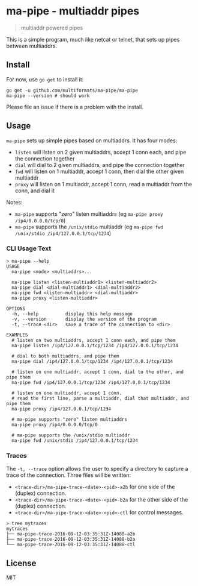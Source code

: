 # ma-pipe - multiaddr pipes

> multiaddr powered pipes

This is a simple program, much like netcat or telnet, that sets up pipes between multiaddrs.

## Install

For now, use `go get` to install it:

```
go get -u github.com/multiformats/ma-pipe/ma-pipe
ma-pipe --version # should work
```

Please file an issue if there is a problem with the install.

## Usage

`ma-pipe` sets up simple pipes based on multiaddrs. It has four modes:

- `listen` will listen on 2 given multiaddrs, accept 1 conn each, and pipe the connection together
- `dial` will dial to 2 given multiaddrs, and pipe the connection together
- `fwd` will listen on 1 multiaddr, accept 1 conn, then dial the other given multiaddr
- `proxy` will listen on 1 multiaddr, accept 1 conn, read a multiaddr from the conn, and dial it

Notes:

- `ma-pipe` supports "zero" listen multiaddrs (eg `ma-pipe proxy /ip4/0.0.0.0/tcp/0`)
- `ma-pipe` supports the `/unix/stdio` multiaddr (eg `ma-pipe fwd /unix/stdio /ip4/127.0.0.1/tcp/1234`)

### CLI Usage Text

```
> ma-pipe --help
USAGE
  ma-pipe <mode> <multiaddrs>...

  ma-pipe listen <listen-multiaddr1> <listen-multiaddr2>
  ma-pipe dial <dial-multiaddr1> <dial-multiaddr2>
  ma-pipe fwd <listen-multiaddr> <dial-multiaddr>
  ma-pipe proxy <listen-multiaddr>

OPTIONS
  -h, --help          display this help message
  -v, --version       display the version of the program
  -t, --trace <dir>   save a trace of the connection to <dir>

EXAMPLES
  # listen on two multiaddrs, accept 1 conn each, and pipe them
  ma-pipe listen /ip4/127.0.0.1/tcp/1234 /ip4/127.0.0.1/tcp/1234

  # dial to both multiaddrs, and pipe them
  ma-pipe dial /ip4/127.0.0.1/tcp/1234 /ip4/127.0.0.1/tcp/1234

  # listen on one multiaddr, accept 1 conn, dial to the other, and pipe them
  ma-pipe fwd /ip4/127.0.0.1/tcp/1234 /ip4/127.0.0.1/tcp/1234

  # listen on one multiaddr, accept 1 conn.
  # read the first line, parse a multiaddr, dial that multiaddr, and pipe them
  ma-pipe proxy /ip4/127.0.0.1/tcp/1234

  # ma-pipe supports "zero" listen multiaddrs
  ma-pipe proxy /ip4/0.0.0.0/tcp/0

  # ma-pipe supports the /unix/stdio multiaddr
  ma-pipe fwd /unix/stdio /ip4/127.0.0.1/tcp/1234
```

### Traces

The `-t, --trace` option allows the user to specify a directory to capture a trace of the connection. Three files will be written:

- `<trace-dir>/ma-pipe-trace-<date>-<pid>-a2b` for one side of the (duplex) connection.
- `<trace-dir>/ma-pipe-trace-<date>-<pid>-b2a` for the other side of the (duplex) connection.
- `<trace-dir>/ma-pipe-trace-<date>-<pid>-ctl` for control messages.

```
> tree mytraces
mytraces
├── ma-pipe-trace-2016-09-12-03:35:31Z-14088-a2b
├── ma-pipe-trace-2016-09-12-03:35:31Z-14088-b2a
└── ma-pipe-trace-2016-09-12-03:35:31Z-14088-ctl
```

## License

MIT

